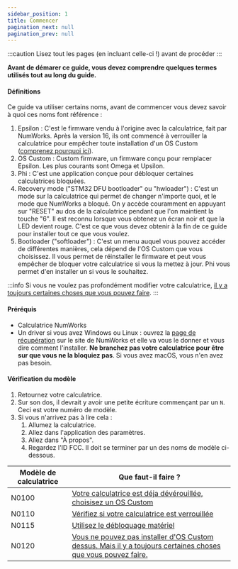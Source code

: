 ```yaml
---
sidebar_position: 1
title: Commencer
pagination_next: null
pagination_prev: null
---
```


:::caution
Lisez tout les pages (en incluant celle-ci !) avant de procéder
:::

**Avant de démarer ce guide, vous devez comprendre quelques termes utilisés tout au long du guide.**

#### Définitions

Ce guide va utiliser certains noms, avant de commencer vous devez savoir à quoi ces noms font référence :

1. Epsilon : C'est le firmware vendu à l'origine avec la calculatrice, fait par NumWorks. Après la version 16, ils ont commencé à verrouiller la calculatrice pour empêcher toute installation d'un OS Custom ([comprenez pourquoi ici](https://tiplanet.org/forum/viewtopic.php?f=97&t=24968)).
2. OS Custom : Custom firmware, un firmware conçu pour remplacer Epsilon. Les plus courants sont Omega et Upsilon.
3. Phi : C'est une application conçue pour débloquer certaines calculatrices bloquées.
4. Recovery mode ("STM32 DFU bootloader" ou "hwloader") : C'est un mode sur la calculatrice qui permet de changer n'importe quoi, et le mode que NumWorks a bloqué. On y accède couramment en appuyant sur "RESET" au dos de la calculatrice pendant que l'on maintient la touche "6". Il est reconnu lorsque vous obtenez un écran noir et que la LED devient rouge. C'est ce que vous devez obtenir à la fin de ce guide pour installer tout ce que vous voulez.
5. Bootloader ("softloader") : C'est un menu auquel vous pouvez accéder de différentes manières, cela dépend de l'OS Custom que vous choisissez. Il vous permet de réinstaller le firmware et peut vous empêcher de bloquer votre calculatrice si vous la mettez à jour. Phi vous permet d'en installer un si vous le souhaitez.

:::info
Si vous ne voulez pas profondément modifier votre calculatrice, [il y a toujours certaines choses que vous pouvez faire](/docs/unlock/what-to-do-locked).
:::

#### Préréquis

- Calculatrice NumWorks
- Un driver si vous avez Windows ou Linux : ouvrez la [page de récupération](https://numworks.com/rescue) sur le site de NumWorks et elle va vous le donner et vous dire comment l'installer. **Ne branchez pas votre calculatrice pour être sur que vous ne la bloquiez pas**. Si vous avez macOS, vous n'en avez pas besoin.

#### Vérification du modèle

1. Retournez votre calculatrice.
2. Sur son dos, il devrait y avoir une petite écriture commençant par un `N`. Ceci est votre numéro de modèle.
3. Si vous n'arrivez pas à lire cela :
    1. Allumez la calculatrice.
    2. Allez dans l'application des paramètres.
    3. Allez dans "À propos".
    4. Regardez l'ID FCC. Il doit se terminer par un des noms de modèle ci-dessous.

| Modèle de calculatrice | Que faut-il faire ? |
|------------------|----------------------------------------------------------------|
| N0100            | [Votre calculatrice est déja dévérouillée, choisisez un OS Custom](/docs/cfw/choose-a-cfw) |
| N0110            | [Vérifiez si votre calculatrice est verrouillée](/docs/unlock/n0110-is-locked) |
| N0115            | [Utilisez le débloquage matériel](/docs/unlock/n0110-is-locked) |
| N0120    | [Vous ne pouvez pas installer d'OS Custom dessus. Mais il y a toujours certaines choses que vous pouvez faire.](/docs/unlock/what-to-do-locked) |
